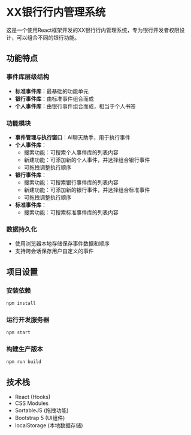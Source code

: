 # XX银行行内管理系统

这是一个使用React框架开发的XX银行行内管理系统，专为银行开发者权限设计，可以组合不同的银行功能。

## 功能特点

### 事件库层级结构

- **标准事件库**：最基础的功能单元
- **银行事件库**：由标准事件组合而成
- **个人事件库**：由银行事件组合而成，相当于个人书签

### 功能模块

- **事件管理与执行窗口**：AI聊天助手，用于执行事件
- **个人事件库**：
  - 搜索功能：可搜索个人事件库的列表内容
  - 新建功能：可添加新的个人事件，并选择组合银行事件
  - 可拖拽调整执行顺序
- **银行事件库**：
  - 搜索功能：可搜索银行事件库的列表内容
  - 新建功能：可添加新的银行事件，并选择组合标准事件
  - 可拖拽调整执行顺序
- **标准事件库**：
  - 搜索功能：可搜索标准事件库的列表内容

### 数据持久化

- 使用浏览器本地存储保存事件数据和顺序
- 支持跨会话保存用户自定义的事件

## 项目设置

### 安装依赖

```bash
npm install
```

### 运行开发服务器

```bash
npm start
```

### 构建生产版本

```bash
npm run build
```

## 技术栈

- React (Hooks)
- CSS Modules
- SortableJS (拖拽功能)
- Bootstrap 5 (UI组件)
- localStorage (本地数据存储) 